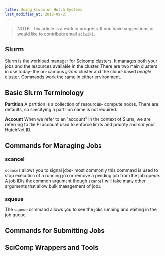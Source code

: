 ```yaml
---
title: Using Slurm on Hutch Systems
last_modified_at: 2018-09-27
---
```

>NOTE: This article is a work in progress. If you have suggestions or would like to contribute email `sciwiki`.  

## Slurm

Slurm is the workload manager for Scicomp clusters.  It manages both your jobs
and the resources available in the cluster.  There are two main clusters in use today- the on-campus _gizmo_ cluster and the cloud-based _beagle_ cluster.  Commands work the same in either environment.

## Basic Slurm Terminology

**Partition** A partition is a collection of resources- compute nodes.  There are defaults, so specifying a partition name is not required.

**Account** When we refer to an "account" in the context of Slurm, we are referring to the PI account used to enforce limits and priority and _not_ your HutchNet ID.

## Commands for Managing Jobs

### scancel

`scancel` allows you to signal jobs- most commonly this command is used to stop execution of a running job or remove a pending job from the job queue.  A job IDis the common argument though `scancel` will take many other arguments that allow bulk management of jobs.

### squeue

The `squeue` command allows you to see the jobs running and waiting in the job queue.

## Commands for Submitting Jobs

## SciComp Wrappers and Tools

<!-- grab commands, hitparade -->

